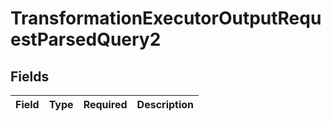 # TransformationExecutorOutputRequestParsedQuery2


## Fields

| Field       | Type        | Required    | Description |
| ----------- | ----------- | ----------- | ----------- |
